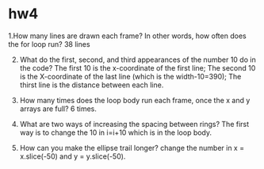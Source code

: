 # hw4

1.How many lines are drawn each frame? In other words, how often does the for loop run?
38 lines

2. What do the first, second, and third appearances of the number 10 do in the code?
  The first 10 is the x-coordinate of the first line; The second 10 is the X-coordinate of the last line (which is the width-10=390); The thirst line is the distance between each line.
  


1. How many times does the loop body run each frame, once the x and y arrays are full?
  6 times.
2. What are two ways of increasing the spacing between rings?
  The first way is to change the 10 in i=i+10 which is in the loop body. 
3. How can you make the ellipse trail longer?
  change the number in x = x.slice(-50) and y = y.slice(-50).
